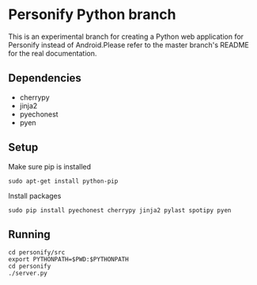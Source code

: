 # Personify Python branch
This is an experimental branch for creating a Python web application for Personify instead of Android.Please refer to the master branch's README for the real documentation.

## Dependencies
* cherrypy
* jinja2
* pyechonest
* pyen

## Setup

Make sure pip is installed

    sudo apt-get install python-pip
    
Install packages

    sudo pip install pyechonest cherrypy jinja2 pylast spotipy pyen
    
## Running

    cd personify/src
    export PYTHONPATH=$PWD:$PYTHONPATH
    cd personify
    ./server.py
